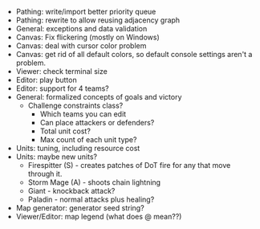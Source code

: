 * Pathing: write/import better priority queue
* Pathing: rewrite to allow reusing adjacency graph
* General: exceptions and data validation
* Canvas: Fix flickering (mostly on Windows)
* Canvas: deal with cursor color problem
* Canvas: get rid of all default colors, so default console settings aren't a problem.
* Viewer: check terminal size
* Editor: play button
* Editor: support for 4 teams?
* General: formalized concepts of goals and victory
    * Challenge constraints class?
        * Which teams you can edit
        * Can place attackers or defenders?
        * Total unit cost?
        * Max count of each unit type?
* Units: tuning, including resource cost
* Units: maybe new units?
    * Firespitter (S) - creates patches of DoT fire for any that move through it.
    * Storm Mage (A) - shoots chain lightning
    * Giant - knockback attack?
    * Paladin - normal attacks plus healing?
* Map generator: generator seed string?
* Viewer/Editor: map legend (what does @ mean??)
